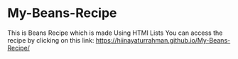 # My-Beans-Recipe
This is  Beans Recipe which is made Using HTMl Lists
You can access the recipe by clicking on this link: https://hiinayaturrahman.github.io/My-Beans-Recipe/
